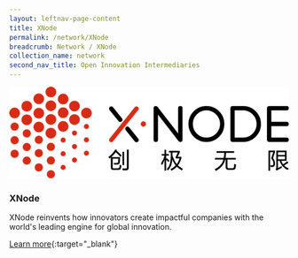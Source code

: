 ```yaml
---
layout: leftnav-page-content
title: XNode
permalink: /network/XNode
breadcrumb: Network / XNode
collection_name: network
second_nav_title: Open Innovation Intermediaries
---
```


<div class="networklogo">
<a href="http://www.thexnode.com/">
<img src="/images/partners/XNode.png" alt="1">
</a>
  </div>

<h3>XNode</h3> 
XNode reinvents how innovators create impactful companies with the world's leading engine for global innovation. 

[Learn more](http://www.thexnode.com/){:target="_blank"}
